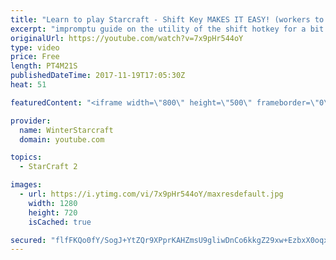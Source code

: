 ```yaml
---
title: "Learn to play Starcraft - Shift Key MAKES IT EASY! (workers to gas, waypoints, ctrl grps, moving)"
excerpt: "impromptu guide on the utility of the shift hotkey for a bit of everything"
originalUrl: https://youtube.com/watch?v=7x9pHr544oY
type: video
price: Free
length: PT4M21S
publishedDateTime: 2017-11-19T17:05:30Z
heat: 51

featuredContent: "<iframe width=\"800\" height=\"500\" frameborder=\"0\" src=\"https://www.youtube.com/embed/7x9pHr544oY\" allow=\"accelerometer; autoplay; encrypted-media; gyroscope; picture-in-picture\" allowfullscreen></iframe>"

provider:
  name: WinterStarcraft
  domain: youtube.com

topics:
  - StarCraft 2

images:
  - url: https://i.ytimg.com/vi/7x9pHr544oY/maxresdefault.jpg
    width: 1280
    height: 720
    isCached: true

secured: "flfFKQo0fY/SogJ+YtZQr9XPprKAHZmsU9gliwDnCo6kkgZ29xw+EzbxX0oqxWLZIF1XTwoUzqJ5eL1foy+v3LF42U5/3LSXm7EyMnofvUeJDpuw9SbhanfCq1ag0sZ86Dd5FD3z2US8AjGyjms/zKoJtJE6k6XoPXVEbJhYEpY9OkTTWu0L5HDF4Lg6rbNHHGMHzD9htyJ8v7gEpokSW4Fv/rCrYLVGIU4nKA0rhfZoWJZuI7IXVIERjFzJoyoGx4AN5FIwrR7pc3xoU2NsJLvi8dR1xlfReRhW5HXEn6Z9phGhsRk8nvhnCz7fvMISpnlPGB8gTs7U0tmQbgXxf2UAMaJ4vN0LJxl9J5ALwjLXWTXKsEHIeAuzeajW2tA5sIGWQtOeLsc2eUOhhGneVXidjsecmeXGxDKol28qBT8=;m0lWc04EfgT4ValP4yFvyw=="
---
```


